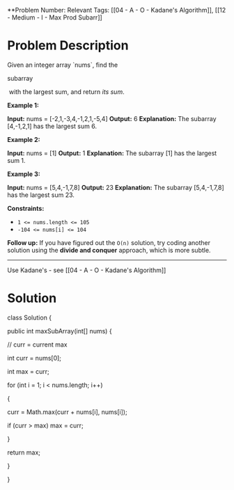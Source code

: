 
**Problem Number: 
Relevant Tags: [[04 - A - O - Kadane's Algorithm]], [[12 - Medium - I - Max Prod Subarr]]
<h1> Problem Description </h1>
Given an integer array `nums`, find the 

subarray

 with the largest sum, and return _its sum_.

**Example 1:**

**Input:** nums = [-2,1,-3,4,-1,2,1,-5,4]
**Output:** 6
**Explanation:** The subarray [4,-1,2,1] has the largest sum 6.

**Example 2:**

**Input:** nums = [1]
**Output:** 1
**Explanation:** The subarray [1] has the largest sum 1.

**Example 3:**

**Input:** nums = [5,4,-1,7,8]
**Output:** 23
**Explanation:** The subarray [5,4,-1,7,8] has the largest sum 23.

**Constraints:**

- `1 <= nums.length <= 105`
- `-104 <= nums[i] <= 104`

**Follow up:** If you have figured out the `O(n)` solution, try coding another solution using the **divide and conquer** approach, which is more subtle.

-----
Use Kadane's - see [[04 - A - O - Kadane's Algorithm]]

<h1> Solution </h1>
class Solution {

public int maxSubArray(int[] nums) {

  

// curr = current max

int curr = nums[0];

int max = curr;

  

for (int i = 1; i < nums.length; i++)

{

curr = Math.max(curr + nums[i], nums[i]);

if (curr > max) max = curr;

}

return max;

}

}